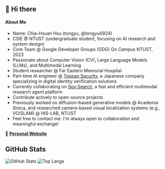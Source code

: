 ## 👋 Hi there
#### About Me
- Name: Chia-Hsuan Hsu (tongyu, @tongyu0924)  
- CSIE @ NTUST (undergraduate student, focusing on AI research and system design)  
- Core Team @ Google Developer Groups (GDG) On Campus NTUST, 2023  
- Passionate about Computer Vision (CV), Large Language Models (LLMs), and Multimodal Learning  
- Student researcher @ Far Eastern Memorial Hospital  
- Part-time AI engineer @ [Toppan Security](https://toppansecurity.com/), a Japanese company specializing in digital identity verification solutions  
- Currently collaborating on [Spy-Search](https://github.com/JasonHonKL/spy-search), a fast and efficient multimodal research agent platform  
- Contribute actively to open-source projects
- Previously worked on diffusion-based generative models @ Academia Sinica, and researched camera-based visual localization systems (e.g., VO/SLAM) @ HIS-LAB, NTUST
- Feel free to contact me. I'm always open to collaboration and meaningful exchange!

🔗 **[Personal Website](https://tongyu0924.github.io/)**

## GitHub Stats
![GitHub Stats](https://github-readme-stats.vercel.app/api?username=tongyu0924&show_icons=true&theme=tokyonight)
![Top Langs](https://github-readme-stats.vercel.app/api/top-langs/?username=tongyu0924&layout=compact&theme=tokyonight&langs_count=8)

<!--
**tongyu0924/tongyu0924** is a ✨ _special_ ✨ repository because its `README.md` (this file) appears on your GitHub profile.

Here are some ideas to get you started:

- 🔭 I’m currently working on ...
- 🌱 I’m currently learning ...
- 👯 I’m looking to collaborate on ...
- 🤔 I’m looking for help with ...
- 💬 Ask me about ...
- 📫 How to reach me: ...
- 😄 Pronouns: ...
- ⚡ Fun fact: ...
-->
